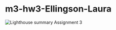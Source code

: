 # m3-hw3-Ellingson-Laura
![Lighthouse summary](https://github.com/LauraEllingson/m3-hw3-Ellingson-Laura/issues/1#issue-1728938124)
Assignment 3
